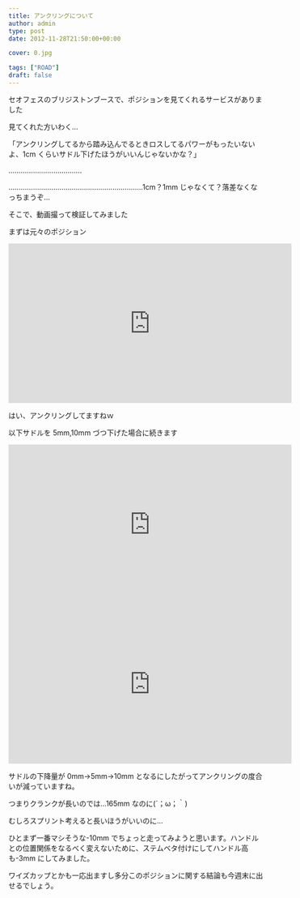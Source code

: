 ```yaml
---
title: アンクリングについて
author: admin
type: post
date: 2012-11-28T21:50:00+00:00

cover: 0.jpg

tags: ["ROAD"]
draft: false
---
```


セオフェスのブリジストンブースで、ポジションを見てくれるサービスがありました

見てくれた方いわく…

「アンクリングしてるから踏み込んでるときロスしてるパワーがもったいないよ、1cm くらいサドル下げたほうがいいんじゃないかな？」

………………………………

…………………………………………………………1cm？1mm じゃなくて？落差なくなっちまうぞ…

そこで、動画撮って検証してみました

まずは元々のポジション

<iframe width="560" height="315" src="https://www.youtube.com/embed/mCF6Jow_W10" title="YouTube video player" frameborder="0" allow="accelerometer; autoplay; clipboard-write; encrypted-media; gyroscope; picture-in-picture" allowfullscreen></iframe>

はい、アンクリングしてますねｗ

以下サドルを 5mm,10mm づつ下げた場合に続きます

<iframe width="560" height="315" src="https://www.youtube.com/embed/6zyA2kDmxIM" title="YouTube video player" frameborder="0" allow="accelerometer; autoplay; clipboard-write; encrypted-media; gyroscope; picture-in-picture" allowfullscreen></iframe>

<iframe width="560" height="315" src="https://www.youtube.com/embed/jFV3KVTCN9g" title="YouTube video player" frameborder="0" allow="accelerometer; autoplay; clipboard-write; encrypted-media; gyroscope; picture-in-picture" allowfullscreen></iframe>

サドルの下降量が 0mm→5mm→10mm となるにしたがってアンクリングの度合いが減っていますね。

つまりクランクが長いのでは…165mm なのに(´；ω；｀)

むしろスプリント考えると長いほうがいいのに…

ひとまず一番マシそうな-10mm でちょっと走ってみようと思います。ハンドルとの位置関係をなるべく変えないために、ステムベタ付けにしてハンドル高も-3mm にしてみました。

ワイズカップとかも一応出ますし多分このポジションに関する結論も今週末に出せるでしょう。
